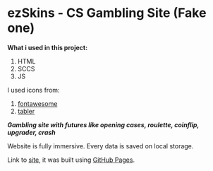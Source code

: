 # ezSkins - CS Gambling Site (Fake one)

**What i used in this project:**

1. HTML
2. SCCS
3. JS

I used icons from: 

1. [fontawesome](https://fontawesome.com)
2. [tabler](https://tabler.io/admin-template)

***Gambling site with futures like opening cases, roulette, coinflip, upgrader, crash***

Website is fully immersive. Every data is saved on local storage.

Link to [site](https://ludzikk.github.io/CSGO-Gambling-Site/), it was built using [GitHub Pages](https://pages.github.com/).
